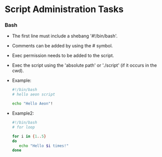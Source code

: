# Script Administration Tasks 

### Bash 
  * The first line must include a shebang '#!/bin/bash'.
  * Comments can be added by using the # symbol.
  * Exec permission needs to be added to the script.
  * Exec the script using the 'absolute path' or './script' (if it occurs in the cwd).
  * Example:
    ```bash 
    #!/bin/bash 
    # hello aeon script

    echo "Hello Aeon"!

    ```

 * Example2:
   ```bash
   #!/bin/bash 
   # for loop 

   for i in {1..5}
   do
      echo "Hello $i times!"
   done
   ```

